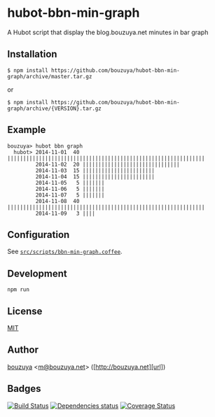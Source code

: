 # hubot-bbn-min-graph

A Hubot script that display the blog.bouzuya.net minutes in bar graph

## Installation

    $ npm install https://github.com/bouzuya/hubot-bbn-min-graph/archive/master.tar.gz

or

    $ npm install https://github.com/bouzuya/hubot-bbn-min-graph/archive/{VERSION}.tar.gz

## Example

    bouzuya> hubot bbn graph
      hubot> 2014-11-01  40 |||||||||||||||||||||||||||||||||||||||||||||||||||||||||||||||
             2014-11-02  20 |||||||||||||||||||||||||||||||
             2014-11-03  15 |||||||||||||||||||||||
             2014-11-04  15 |||||||||||||||||||||||
             2014-11-05   5 |||||||
             2014-11-06   5 |||||||
             2014-11-07   5 |||||||
             2014-11-08  40 |||||||||||||||||||||||||||||||||||||||||||||||||||||||||||||||
             2014-11-09   3 ||||


## Configuration

See [`src/scripts/bbn-min-graph.coffee`](src/scripts/bbn-min-graph.coffee).

## Development

`npm run`

## License

[MIT](LICENSE)

## Author

[bouzuya][user] &lt;[m@bouzuya.net][mail]&gt; ([http://bouzuya.net][url])

## Badges

[![Build Status][travis-badge]][travis]
[![Dependencies status][david-dm-badge]][david-dm]
[![Coverage Status][coveralls-badge]][coveralls]

[travis]: https://travis-ci.org/bouzuya/hubot-bbn-min-graph
[travis-badge]: https://travis-ci.org/bouzuya/hubot-bbn-min-graph.svg?branch=master
[david-dm]: https://david-dm.org/bouzuya/hubot-bbn-min-graph
[david-dm-badge]: https://david-dm.org/bouzuya/hubot-bbn-min-graph.png
[coveralls]: https://coveralls.io/r/bouzuya/hubot-bbn-min-graph
[coveralls-badge]: https://img.shields.io/coveralls/bouzuya/hubot-bbn-min-graph.svg
[user]: https://github.com/bouzuya
[mail]: mailto:m@bouzuya.net
[url]: http://bouzuya.net
